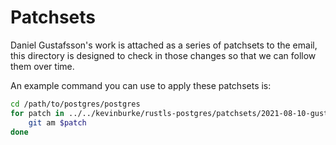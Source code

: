 # Patchsets

Daniel Gustafsson's work is attached as a series of patchsets to the email, this
directory is designed to check in those changes so that we can follow them over
time.

An example command you can use to apply these patchsets is:

```bash
cd /path/to/postgres/postgres
for patch in ../../kevinburke/rustls-postgres/patchsets/2021-08-10-gustafsson-mailing-list/*.patch; do
    git am $patch
done
```
